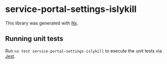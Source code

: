 # service-portal-settings-islykill

This library was generated with [Nx](https://nx.dev).

## Running unit tests

Run `nx test service-portal-settings-islykill` to execute the unit tests via [Jest](https://jestjs.io).
